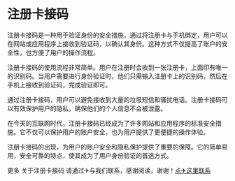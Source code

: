 # 注册卡接码

注册卡接码是一种用于验证身份的安全措施，通过将注册卡与手机绑定，用户可以在网站或应用程序上接收到验证码，以确认其身份。这种方式不仅提高了账户的安全性，也方便了用户的操作流程。

注册卡接码的使用流程非常简单。用户在注册时会收到一张注册卡，上面印有唯一的识别码。当用户需要进行身份验证时，他们只需输入注册卡上的识别码，然后在手机上接收到验证码，完成验证即可。

通过注册卡接码，用户可以避免接收到大量的垃圾短信和骚扰电话。注册卡接码可以有效保护用户的隐私，确保他们的个人信息不会被泄露。

在今天的互联网时代，注册卡接码已经成为了许多网站和应用程序的标准安全措施。它不仅可以保护用户的账户安全，也为用户提供了更便捷的操作体验。

注册卡接码的出现，为用户的账户安全和隐私保护提供了重要的保障。它的简单易用，安全可靠的特点，使其成为了用户身份验证的首选方式。

更多 关于注册卡接码 请通过✈与我们联系，感谢阅读，谢谢！[点✈这里联系](https://add.k02.cc)